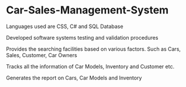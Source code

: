 # Car-Sales-Management-System

Languages used are CSS, C# and SQL Database

Developed software systems testing and validation procedures

Provides the searching facilities based on various factors. Such as Cars, Sales, Customer, Car Owners

Tracks all the information of Car Models, Inventory and Customer etc.

Generates the report on Cars, Car Models and Inventory
